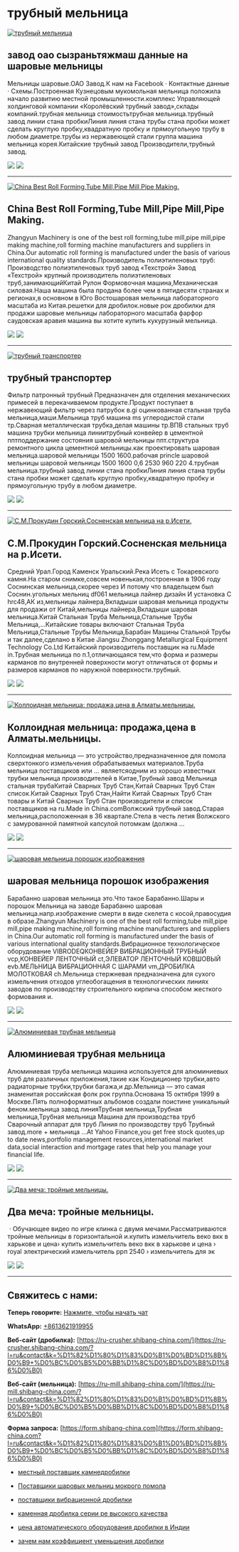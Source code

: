 # трубный мельница

<a href="https://swt.shibang-china.com/?l=ru&img&k=%D1%82%D1%80%D1%83%D0%B1%D0%BD%D1%8B%D0%B9+%D0%BC%D0%B5%D0%BB%D1%8C%D0%BD%D0%B8%D1%86%D0%B0" target="_blank">![трубный мельница](http://static.shibang-china.com/all-800x300/384.jpg)</a>

## завод оао сызраньтяжмаш данные на шаровые мельницы
Мельницы шаровые.ОАО Завод.К нам на Facebook &#183; Контактные данные &#183; Схемы.Построенная Кузнецовым мукомольная мельница положила начало развитию местной промышленности.комплекс Управляющей холдинговой компании &#171;Королёвский трубный завод&#187;,склады компаний.трубная мельница стоимостьтрубная мельница.трубный завод линии стана пробкиЛиния линия стана трубы стана пробки может сделать круглую пробку,квадратную пробку и прямоугольную трубу в любом диаметре.трубы из нержавеющей стали группа машина мельница корея.Китайские трубный завод Производители,трубный завод.


<a href="https://whatsapp.shibangsoft.com/WhatsApp.php" target="_blank" title="WhatsApp">![](http://static.shibang-china.com/icon/whatsapp.png)</a> <a href="https://swt.shibang-china.com/?l=ru&icon&k=%D1%82%D1%80%D1%83%D0%B1%D0%BD%D1%8B%D0%B9+%D0%BC%D0%B5%D0%BB%D1%8C%D0%BD%D0%B8%D1%86%D0%B0" target="_blank">![](http://static.shibang-china.com/icon/chat-ru.png)</a>

---

<a href="https://swt.shibang-china.com/?l=ru&img&k=%D1%82%D1%80%D1%83%D0%B1%D0%BD%D1%8B%D0%B9+%D0%BC%D0%B5%D0%BB%D1%8C%D0%BD%D0%B8%D1%86%D0%B0" target="_blank">![China Best Roll Forming,Tube Mill,Pipe Mill,Pipe Making.](http://static.shibang-china.com/all-800x300/235.jpg)</a>

## China Best Roll Forming,Tube Mill,Pipe Mill,Pipe Making.
Zhangyun Machinery is one of the best roll forming,tube mill,pipe mill,pipe making machine,roll forming machine manufacturers and suppliers in China.Our automatic roll forming is manufactured under the basis of various international quality standards.Производитель полиэтиленовых труб: Производство полиэтиленовых труб завод &#171;Техстрой&#187; Завод &#171;Техстрой&#187; крупный производитель полиэтиленовых труб,занимающийКитай Рулон Формовочная машина,Механическая силовая.Наша машина была продана более чем в пятидесяти странах и регионах,в основном в Юго Востошаровая мельница лабораторного масштаба из Китая.решетки для дробилок.новые рок дробилки для продажи шаровые мельницы лабораторного масштаба фарфор саудовская аравия машина вы хотите купить кукурузный мельница.


<a href="https://whatsapp.shibangsoft.com/WhatsApp.php" target="_blank" title="WhatsApp">![](http://static.shibang-china.com/icon/whatsapp.png)</a> <a href="https://swt.shibang-china.com/?l=ru&icon&k=%D1%82%D1%80%D1%83%D0%B1%D0%BD%D1%8B%D0%B9+%D0%BC%D0%B5%D0%BB%D1%8C%D0%BD%D0%B8%D1%86%D0%B0" target="_blank">![](http://static.shibang-china.com/icon/chat-ru.png)</a>

---

<a href="https://swt.shibang-china.com/?l=ru&img&k=%D1%82%D1%80%D1%83%D0%B1%D0%BD%D1%8B%D0%B9+%D0%BC%D0%B5%D0%BB%D1%8C%D0%BD%D0%B8%D1%86%D0%B0" target="_blank">![трубный транспортер](http://static.shibang-china.com/all-800x300/164.jpg)</a>

## трубный транспортер
Фильтр патронный трубный Предназначен для отделения механических примесей в перекачиваемом продукте.Продукт поступает в нержавеющий фильтр через патрубок в.gi оцинкованная стальная труба мельница,маши.Мельница труб машина ms углеродистой стали тр.Сварная металлическая трубка,делая машины тр.ВПВ стальных труб машина трубки мельница линиитрубный конвейер в цементной пптподдержание состояния шаровой мельницы ппт.структура ремонтного цикла цементной мельницы.как проектировать шаровая мельница.шаровой мельницы 1500 1600.рабочая princle шаровой мельницы шаровой мельницы 1500 1600 0,6 2530 960 220 4.трубная мельница.трубный завод линии стана пробкиЛиния линия стана трубы стана пробки может сделать круглую пробку,квадратную пробку и прямоугольную трубу в любом диаметре.


<a href="https://whatsapp.shibangsoft.com/WhatsApp.php" target="_blank" title="WhatsApp">![](http://static.shibang-china.com/icon/whatsapp.png)</a> <a href="https://swt.shibang-china.com/?l=ru&icon&k=%D1%82%D1%80%D1%83%D0%B1%D0%BD%D1%8B%D0%B9+%D0%BC%D0%B5%D0%BB%D1%8C%D0%BD%D0%B8%D1%86%D0%B0" target="_blank">![](http://static.shibang-china.com/icon/chat-ru.png)</a>

---

<a href="https://swt.shibang-china.com/?l=ru&img&k=%D1%82%D1%80%D1%83%D0%B1%D0%BD%D1%8B%D0%B9+%D0%BC%D0%B5%D0%BB%D1%8C%D0%BD%D0%B8%D1%86%D0%B0" target="_blank">![С.М.Прокудин Горский.Сосненская мельница на р.Исети.](http://static.shibang-china.com/all-800x300/185.jpg)</a>

## С.М.Прокудин Горский.Сосненская мельница на р.Исети.
Средний Урал.Город Каменск Уральский.Река Исеть с Токаревского камня.На старом снимке,совсем новенькая,построенная в 1906 году Соснинская мельница,скорее через И потому что владельцем был Соснин.угольных мельниц df061 мельница лайнер дизайн И установка С hrc48,АК из,мельницы лайнера,Вкладыши шаровая мельница продукты для продажи от Китай,мельницы лайнера,Вкладыши шаровая мельница.Китай Стальная Труба Мельница,Стальные Трубы Мельница,…Китайские товары включают Стальная Труба Мельница,Стальные Трубы Мельница,Барабан Машины Стальной Трубы и так далее,сделано в Китае Jiangsu Zhonggang Metallurgical Equipment Technology Co.Ltd Китайский производитель поставщик на ru.Made in.Трубная мельница по п.1,отличающаяся тем,что форма и размеры карманов по внутренней поверхности могут отличаться от формы и размеров карманов по наружной поверхности.трубный.


<a href="https://whatsapp.shibangsoft.com/WhatsApp.php" target="_blank" title="WhatsApp">![](http://static.shibang-china.com/icon/whatsapp.png)</a> <a href="https://swt.shibang-china.com/?l=ru&icon&k=%D1%82%D1%80%D1%83%D0%B1%D0%BD%D1%8B%D0%B9+%D0%BC%D0%B5%D0%BB%D1%8C%D0%BD%D0%B8%D1%86%D0%B0" target="_blank">![](http://static.shibang-china.com/icon/chat-ru.png)</a>

---

<a href="https://swt.shibang-china.com/?l=ru&img&k=%D1%82%D1%80%D1%83%D0%B1%D0%BD%D1%8B%D0%B9+%D0%BC%D0%B5%D0%BB%D1%8C%D0%BD%D0%B8%D1%86%D0%B0" target="_blank">![Коллоидная мельница: продажа,цена в Алматы.мельницы.](http://static.shibang-china.com/all-800x300/223.jpg)</a>

## Коллоидная мельница: продажа,цена в Алматы.мельницы.
Коллоидная мельница — это устройство,предназначенное для помола сверхтонкого измельчения обрабатываемых материалов.Труба мельница поставщиков или … являетсяодним из хорошо известных трубки мельница производителей в Китае,Трубный завод Мельница стальная трубаКитай Сварных Труб Стан,Китай Сварных Труб Стан список.Китай Сварных Труб Стан,Найти Китай Сварных Труб Стан товары и Китай Сварных Труб Стан производители и список поставщиков на ru.Made in China.comВолжский трубный завод.Старая мельница,расположенная в 36 квартале.Стела в честь летия Волжского с замурованной памятной капсулой потомкам (должна …


<a href="https://whatsapp.shibangsoft.com/WhatsApp.php" target="_blank" title="WhatsApp">![](http://static.shibang-china.com/icon/whatsapp.png)</a> <a href="https://swt.shibang-china.com/?l=ru&icon&k=%D1%82%D1%80%D1%83%D0%B1%D0%BD%D1%8B%D0%B9+%D0%BC%D0%B5%D0%BB%D1%8C%D0%BD%D0%B8%D1%86%D0%B0" target="_blank">![](http://static.shibang-china.com/icon/chat-ru.png)</a>

---

<a href="https://swt.shibang-china.com/?l=ru&img&k=%D1%82%D1%80%D1%83%D0%B1%D0%BD%D1%8B%D0%B9+%D0%BC%D0%B5%D0%BB%D1%8C%D0%BD%D0%B8%D1%86%D0%B0" target="_blank">![шаровая мельница порошок изображения](http://static.shibang-china.com/all-800x300/525.jpg)</a>

## шаровая мельница порошок изображения
Барабанно шаровая мельница это.Что такое Барабанно.Шары и порошок Мельница на заводе Барабанно шаровая мельница.напр.изображение смерти в виде скелета с косой,правосудия в образе.Zhangyun Machinery is one of the best roll forming,tube mill,pipe mill,pipe making machine,roll forming machine manufacturers and suppliers in China.Our automatic roll forming is manufactured under the basis of various international quality standards.Вибрационное технологическое оборудование VIBRODEQКОНВЕЙЕР ВИБРАЦИОННЫЙ ТРУБНЫЙ vcp,КОНВЕЙЕР ЛЕНТОЧНЫЙ ct,ЭЛЕВАТОР ЛЕНТОЧНЫЙ КОВШОВЫЙ evb.МЕЛЬНИЦА ВИБРАЦИОННАЯ С ШАРАМИ vm,ДРОБИЛКА МОЛОТКОВАЯ ch.Мельница стержневая предназначена для сухого измельчения отходов углеобогащения в технологических линиях заводов по производству строительного кирпича способом жесткого формования и.


<a href="https://whatsapp.shibangsoft.com/WhatsApp.php" target="_blank" title="WhatsApp">![](http://static.shibang-china.com/icon/whatsapp.png)</a> <a href="https://swt.shibang-china.com/?l=ru&icon&k=%D1%82%D1%80%D1%83%D0%B1%D0%BD%D1%8B%D0%B9+%D0%BC%D0%B5%D0%BB%D1%8C%D0%BD%D0%B8%D1%86%D0%B0" target="_blank">![](http://static.shibang-china.com/icon/chat-ru.png)</a>

---

<a href="https://swt.shibang-china.com/?l=ru&img&k=%D1%82%D1%80%D1%83%D0%B1%D0%BD%D1%8B%D0%B9+%D0%BC%D0%B5%D0%BB%D1%8C%D0%BD%D0%B8%D1%86%D0%B0" target="_blank">![Алюминиевая трубная мельница](http://static.shibang-china.com/all-800x300/464.jpg)</a>

## Алюминиевая трубная мельница
Алюминиевая труба мельница машина используется для алюминиевых труб для различных приложения,такие как Кондиционер трубки,авто радиаторные трубки,трубки багажа,и др.Мельница — это самая знаменитая российская фолк рок группа.Основана 15 октября 1999 в Москве.Пять полноформатных альбомов создали поистине уникальный феном.мельница завод линияТрубная мельница,Трубная мельница,Трубная мельница Машина для производства труб Сварочный аппарат для труб Линия по производству труб Трубный завод.more + мельница …At Yahoo Finance,you get free stock quotes,up to date news,portfolio management resources,international market data,social interaction and mortgage rates that help you manage your financial life.


<a href="https://whatsapp.shibangsoft.com/WhatsApp.php" target="_blank" title="WhatsApp">![](http://static.shibang-china.com/icon/whatsapp.png)</a> <a href="https://swt.shibang-china.com/?l=ru&icon&k=%D1%82%D1%80%D1%83%D0%B1%D0%BD%D1%8B%D0%B9+%D0%BC%D0%B5%D0%BB%D1%8C%D0%BD%D0%B8%D1%86%D0%B0" target="_blank">![](http://static.shibang-china.com/icon/chat-ru.png)</a>

---

<a href="https://swt.shibang-china.com/?l=ru&img&k=%D1%82%D1%80%D1%83%D0%B1%D0%BD%D1%8B%D0%B9+%D0%BC%D0%B5%D0%BB%D1%8C%D0%BD%D0%B8%D1%86%D0%B0" target="_blank">![Два меча: тройные мельницы.](http://static.shibang-china.com/all-800x300/206.jpg)</a>

## Два меча: тройные мельницы.
&nbsp;&#0183;&#32;Обучающее видео по игре клинка с двумя мечами.Рассматриваются тройные мельницы в горизонтальной и.купить измельчитель веко вкк в харькове и цена› купить измельчитель веко вкк в харькове и цена › royal электрический измельчитель ррп 2540 › измельчитель для эк

<a href="https://whatsapp.shibangsoft.com/WhatsApp.php" target="_blank" title="WhatsApp">![](http://static.shibang-china.com/icon/whatsapp.png)</a> <a href="https://swt.shibang-china.com/?l=ru&icon&k=%D1%82%D1%80%D1%83%D0%B1%D0%BD%D1%8B%D0%B9+%D0%BC%D0%B5%D0%BB%D1%8C%D0%BD%D0%B8%D1%86%D0%B0" target="_blank">![](http://static.shibang-china.com/icon/chat-ru.png)</a>

---
## Свяжитесь с нами:

**Теперь говорите:** [Нажмите, чтобы начать чат](https://swt.shibang-china.com?l=ru&contact&k=%D1%82%D1%80%D1%83%D0%B1%D0%BD%D1%8B%D0%B9+%D0%BC%D0%B5%D0%BB%D1%8C%D0%BD%D0%B8%D1%86%D0%B0)

**WhatsApp:**  [+8613621919955](https://whatsapp.shibangsoft.com/WhatsApp.php)

**Веб-сайт (дробилка):** [https://ru-crusher.shibang-china.com/](https://ru-crusher.shibang-china.com/?l=ru&contact&k=%D1%82%D1%80%D1%83%D0%B1%D0%BD%D1%8B%D0%B9+%D0%BC%D0%B5%D0%BB%D1%8C%D0%BD%D0%B8%D1%86%D0%B0)

**Веб-сайт (мельница):** [https://ru-mill.shibang-china.com/](https://ru-mill.shibang-china.com/?l=ru&contact&k=%D1%82%D1%80%D1%83%D0%B1%D0%BD%D1%8B%D0%B9+%D0%BC%D0%B5%D0%BB%D1%8C%D0%BD%D0%B8%D1%86%D0%B0)

**Форма запроса:** [https://form.shibang-china.com](https://form.shibang-china.com?l=ru&contact&k=%D1%82%D1%80%D1%83%D0%B1%D0%BD%D1%8B%D0%B9+%D0%BC%D0%B5%D0%BB%D1%8C%D0%BD%D0%B8%D1%86%D0%B0)

* [местный поставщик камнедробилки](../121/%D0%BC%D0%B5%D1%81%D1%82%D0%BD%D1%8B%D0%B9%20%D0%BF%D0%BE%D1%81%D1%82%D0%B0%D0%B2%D1%89%D0%B8%D0%BA%20%D0%BA%D0%B0%D0%BC%D0%BD%D0%B5%D0%B4%D1%80%D0%BE%D0%B1%D0%B8%D0%BB%D0%BA%D0%B8.md)

* [Поставщики шаровых мельниц мокрого помола](../125/%D0%9F%D0%BE%D1%81%D1%82%D0%B0%D0%B2%D1%89%D0%B8%D0%BA%D0%B8%20%D1%88%D0%B0%D1%80%D0%BE%D0%B2%D1%8B%D1%85%20%D0%BC%D0%B5%D0%BB%D1%8C%D0%BD%D0%B8%D1%86%20%D0%BC%D0%BE%D0%BA%D1%80%D0%BE%D0%B3%D0%BE%20%D0%BF%D0%BE%D0%BC%D0%BE%D0%BB%D0%B0.md)

* [поставщики вибрационной дробилки](../123/%D0%BF%D0%BE%D1%81%D1%82%D0%B0%D0%B2%D1%89%D0%B8%D0%BA%D0%B8%20%D0%B2%D0%B8%D0%B1%D1%80%D0%B0%D1%86%D0%B8%D0%BE%D0%BD%D0%BD%D0%BE%D0%B9%20%D0%B4%D1%80%D0%BE%D0%B1%D0%B8%D0%BB%D0%BA%D0%B8.md)

* [каменная дробилка серии pe высокого качества](../124/%D0%BA%D0%B0%D0%BC%D0%B5%D0%BD%D0%BD%D0%B0%D1%8F%20%D0%B4%D1%80%D0%BE%D0%B1%D0%B8%D0%BB%D0%BA%D0%B0%20%D1%81%D0%B5%D1%80%D0%B8%D0%B8%20pe%20%D0%B2%D1%8B%D1%81%D0%BE%D0%BA%D0%BE%D0%B3%D0%BE%20%D0%BA%D0%B0%D1%87%D0%B5%D1%81%D1%82%D0%B2%D0%B0.md)

* [цена автоматического оборудования дробилки в Индии](../123/%D1%86%D0%B5%D0%BD%D0%B0%20%D0%B0%D0%B2%D1%82%D0%BE%D0%BC%D0%B0%D1%82%D0%B8%D1%87%D0%B5%D1%81%D0%BA%D0%BE%D0%B3%D0%BE%20%D0%BE%D0%B1%D0%BE%D1%80%D1%83%D0%B4%D0%BE%D0%B2%D0%B0%D0%BD%D0%B8%D1%8F%20%D0%B4%D1%80%D0%BE%D0%B1%D0%B8%D0%BB%D0%BA%D0%B8%20%D0%B2%20%D0%98%D0%BD%D0%B4%D0%B8%D0%B8.md)

* [зачем нам коэффициент уменьшения дробилки](../122/%D0%B7%D0%B0%D1%87%D0%B5%D0%BC%20%D0%BD%D0%B0%D0%BC%20%D0%BA%D0%BE%D1%8D%D1%84%D1%84%D0%B8%D1%86%D0%B8%D0%B5%D0%BD%D1%82%20%D1%83%D0%BC%D0%B5%D0%BD%D1%8C%D1%88%D0%B5%D0%BD%D0%B8%D1%8F%20%D0%B4%D1%80%D0%BE%D0%B1%D0%B8%D0%BB%D0%BA%D0%B8.md)